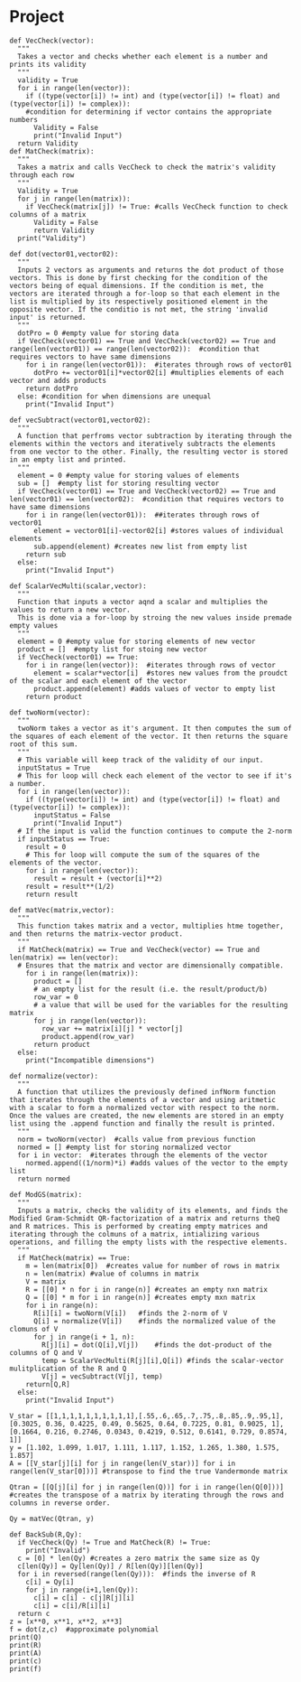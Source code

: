   # Project
    def VecCheck(vector):
      """
      Takes a vector and checks whether each element is a number and prints its validity
      """
      validity = True
      for i in range(len(vector)):
        if ((type(vector[i]) != int) and (type(vector[i]) != float) and (type(vector[i]) != complex)):
        #condition for determining if vector contains the appropriate numbers
          Validity = False
          print("Invalid Input")
      return Validity
    def MatCheck(matrix):
      """
      Takes a matrix and calls VecCheck to check the matrix's validity through each row
      """
      Validity = True
      for j in range(len(matrix)):
        if VecCheck(matrix[j]) != True: #calls VecCheck function to check columns of a matrix
          Validity = False
          return Validity
      print("Validity")

    def dot(vector01,vector02):
      """
      Inputs 2 vectors as arguments and returns the dot product of those vectors. This is done by first checking for the condition of the vectors being of equal dimensions. If the condition is met, the vectors are iterated through a for-loop so that each element in the list is multiplied by its respectively positioned element in the opposite vector. If the conditio is not met, the string 'invalid input' is returned.
      """
      dotPro = 0 #empty value for storing data
      if VecCheck(vector01) == True and VecCheck(vector02) == True and range(len(vector01)) == range(len(vector02)):  #condition that requires vectors to have same dimensions
        for i in range(len(vector01)):  #iterates through rows of vector01
          dotPro += vector01[i]*vector02[i] #multiplies elements of each vector and adds products
        return dotPro
      else: #condition for when dimensions are unequal
        print("Invalid Input")

    def vecSubtract(vector01,vector02):
      """
      A function that perfroms vector subtraction by iterating through the elements within the vectors and iteratively subtracts the elements from one vector to the other. Finally, the resulting vector is stored in an empty list and printed.
      """
      element = 0 #empty value for storing values of elements
      sub = []  #empty list for storing resulting vector
      if VecCheck(vector01) == True and VecCheck(vector02) == True and len(vector01) == len(vector02):  #condition that requires vectors to have same dimensions
        for i in range(len(vector01)):  ##iterates through rows of vector01
          element = vector01[i]-vector02[i] #stores values of individual elements
          sub.append(element) #creates new list from empty list
        return sub
      else:
        print("Invalid Input")

    def ScalarVecMulti(scalar,vector):
      """
      Function that inputs a vector aqnd a scalar and multiplies the values to return a new vector.
      This is done via a for-loop by stroing the new values inside premade empty values
      """
      element = 0 #empty value for storing elements of new vector
      product = []  #empty list for stoing new vector
      if VecCheck(vector01) == True:
        for i in range(len(vector)):  #iterates through rows of vector
          element = scalar*vector[i]  #stores new values from the proudct of the scalar and each element of the vector
          product.append(element) #adds values of vector to empty list
        return product

    def twoNorm(vector):
      """
      twoNorm takes a vector as it's argument. It then computes the sum of  the squares of each element of the vector. It then returns the square root of this sum.
      """
      # This variable will keep track of the validity of our input.
      inputStatus = True  
      # This for loop will check each element of the vector to see if it's a number. 
      for i in range(len(vector)):  
        if ((type(vector[i]) != int) and (type(vector[i]) != float) and (type(vector[i]) != complex)):
          inputStatus = False
          print("Invalid Input")
      # If the input is valid the function continues to compute the 2-norm
      if inputStatus == True:
        result = 0
        # This for loop will compute the sum of the squares of the elements of the vector. 
        for i in range(len(vector)):
          result = result + (vector[i]**2)
        result = result**(1/2)
        return result

    def matVec(matrix,vector):
      """
      This function takes matrix and a vector, multiplies htme together, and then returns the matrix-vector product. 
      """
      if MatCheck(matrix) == True and VecCheck(vector) == True and len(matrix) == len(vector):
      # Ensures that the matrix and vector are dimensionally compatible.
        for i in range(len(matrix)):
          product = []
          # an empty list for the result (i.e. the result/product/b)
          row_var = 0
          # a value that will be used for the variables for the resulting matrix
          for j in range(len(vector)):
            row_var += matrix[i][j] * vector[j]
            product.append(row_var)
          return product
      else:
        print("Incompatible dimensions")

    def normalize(vector):
      """
      A function that utilizes the previously defined infNorm function that iterates through the elements of a vector and using aritmetic with a scalar to form a normalized vector with respect to the norm. Once the values are created, the new elements are stored in an empty list using the .append function and finally the result is printed.
      """
      norm = twoNorm(vector)  #calls value from previous function
      normed = [] #empty list for storing normalized vector
      for i in vector:  #iterates through the elements of the vector
        normed.append((1/norm)*i) #adds values of the vector to the empty list
      return normed

    def ModGS(matrix):	
      """
      Inputs a matrix, checks the validity of its elements, and finds the Modified Gram-Schmidt QR-factorization of a matrix and returns theQ and R matrices. This is performed by creating empty matrices and iterating through the colmuns of a matrix, intializing various operations, and filling the empty lists with the respective elements.
      """
      if MatCheck(matrix) == True:
        m = len(matrix[0])	#creates value for number of rows in matrix
        n = len(matrix)	#value of columns in matrix
        V = matrix
        R = [[0] * n for i in range(n)]	#creates an empty nxn matrix
        Q = [[0] * m for i in range(n)]	#creates empty mxn matrix
        for i in range(n):
          R[i][i] = twoNorm(V[i])	#finds the 2-norm of V
          Q[i] = normalize(V[i])	#finds the normalized value of the clomuns of V
          for j in range(i + 1, n):
            R[j][i] = dot(Q[i],V[j])	#finds the dot-product of the columns of Q and V
            temp = ScalarVecMulti(R[j][i],Q[i])	#finds the scalar-vector mulitplication of the R and Q
            V[j] = vecSubtract(V[j], temp)
        return[Q,R]
      else:
        print("Invalid Input")

    V_star = [[1,1,1,1,1,1,1,1,1,1],[.55,.6,.65,.7,.75,.8,.85,.9,.95,1],[0.3025, 0.36, 0.4225, 0.49, 0.5625, 0.64, 0.7225, 0.81, 0.9025, 1], [0.1664, 0.216, 0.2746, 0.0343, 0.4219, 0.512, 0.6141, 0.729, 0.8574, 1]]
    y = [1.102, 1.099, 1.017, 1.111, 1.117, 1.152, 1.265, 1.380, 1.575, 1.857]
    A = [[V_star[j][i] for j in range(len(V_star))] for i in range(len(V_star[0]))] #transpose to find the true Vandermonde matrix

    Qtran = [[Q[j][i] for j in range(len(Q))] for i in range(len(Q[0]))]  #creates the transpose of a matrix by iterating through the rows and columns in reverse order.

    Qy = matVec(Qtran, y)

    def BackSub(R,Qy):
      if VecCheck(Qy) != True and MatCheck(R) != True:
        print("Invalid")
      c = [0] * len(Qy) #creates a zero matrix the same size as Qy
      c[len(Qy)] = Qy[len(Qy)] / R[len(Qy)][len(Qy)]
      for i in reversed(range(len(Qy))):  #finds the inverse of R
        c[i] = Qy[i]
        for j in range(i+1,len(Qy)):
          c[i] = c[i] - c[j]R[j][i]
          c[i] = c[i]/R[i][i]
      return c
    z = [x**0, x**1, x**2, x**3]
    f = dot(z,c)  #approximate polynomial
    print(Q)
    print(R)
    print(A)
    print(c)
    print(f)
